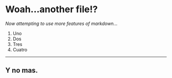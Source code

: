 # Woah...another file!?
*Now attempting to use more features of markdown...*
1. Uno
2. Dos
3. Tres
4. Cuatro
---
## Y no mas.
